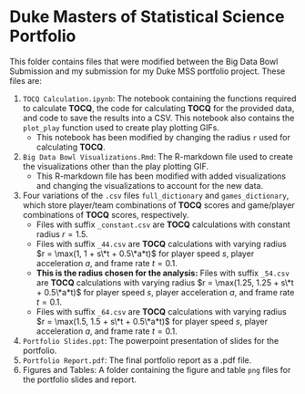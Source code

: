# Duke Masters of Statistical Science Portfolio

This folder contains files that were modified between the Big Data Bowl Submission and my submission for my Duke MSS portfolio project. These files are:

1.  `TOCQ Calculation.ipynb`: The notebook containing the functions required to calculate **TOCQ**, the code for calculating **TOCQ** for the provided data, and code to save the results into a CSV. This notebook also contains the `plot_play` function used to create play plotting GIFs.
    -  This notebook has been modified by changing the radius `r` used for calculating **TOCQ**.   
2.  `Big Data Bowl Visualizations.Rmd`: The R-markdown file used to create the visualizations other than the play plotting GIF.
    -  This R-markdown file has been modified with added visualizations and changing the visualizations to account for the new data.
4.  Four variations of the `.csv` files `full_dictionary` and `games_dictionary`, which store player/team combinations of **TOCQ** scores and game/player combinations of **TOCQ** scores, respectively.
    -  Files with suffix `_constant.csv` are **TOCQ** calculations with constant radius $r = 1.5$.
    -  Files with suffix `_44.csv` are **TOCQ** calculations with varying radius $r = \max(1, 1 + s\*t + 0.5\*a*t)$ for player speed $s$, player acceleration $a$, and frame rate $t = 0.1$.
    -  **This is the radius chosen for the analysis:** Files with suffix `_54.csv` are **TOCQ** calculations with varying radius $r = \max(1.25, 1.25 + s\*t + 0.5\*a*t)$ for player speed $s$, player acceleration $a$, and frame rate $t = 0.1$.
    -  Files with suffix `_64.csv` are **TOCQ** calculations with varying radius $r = \max(1.5, 1.5 + s\*t + 0.5\*a*t)$ for player speed $s$, player acceleration $a$, and frame rate $t = 0.1$.
5.  `Portfolio Slides.ppt`: The powerpoint presentation of slides for the portfolio.
6.  `Portfolio Report.pdf`: The final portfolio report as a .pdf file.
7.  Figures and Tables: A folder containing the figure and table `png` files for the portfolio slides and report.
